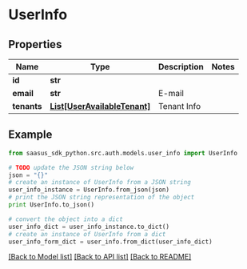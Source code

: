 # UserInfo


## Properties

Name | Type | Description | Notes
------------ | ------------- | ------------- | -------------
**id** | **str** |  | 
**email** | **str** | E-mail | 
**tenants** | [**List[UserAvailableTenant]**](UserAvailableTenant.md) | Tenant Info | 

## Example

```python
from saasus_sdk_python.src.auth.models.user_info import UserInfo

# TODO update the JSON string below
json = "{}"
# create an instance of UserInfo from a JSON string
user_info_instance = UserInfo.from_json(json)
# print the JSON string representation of the object
print UserInfo.to_json()

# convert the object into a dict
user_info_dict = user_info_instance.to_dict()
# create an instance of UserInfo from a dict
user_info_form_dict = user_info.from_dict(user_info_dict)
```
[[Back to Model list]](../README.md#documentation-for-models) [[Back to API list]](../README.md#documentation-for-api-endpoints) [[Back to README]](../README.md)



